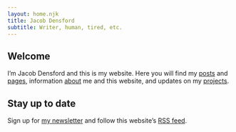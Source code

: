 ```yaml
---
layout: home.njk
title: Jacob Densford
subtitle: Writer, human, tired, etc.
---
```


<section>

## Welcome

I’m <span class="h-card" class="p-name">Jacob Densford</span> and this is my website. Here you will find my [posts](/posts/) and [pages](/pages/), information [about](/about/) me and this website, and updates on my [projects](/projects/).

</section>

<section>

## Stay up to date

Sign up for [my newsletter](https://buttondown.email/jacobdensford) and follow this website’s [RSS feed](/feed.xml).

</section>

<div class="h-card">
  <a class="u-url" href="https://jacobdensford.com/" rel="me"/>
  <a class="u-email" href="mailto:contact@jacobdensford.com" rel="me"/>
  <a href="https://post.lurk.org/@jacobdensford/" rel="me"/>
  <a href="https://github.com/jacobdensford/" rel="me"/>
  <a class="u-logo" href="/images/icon-full.png" rel="me"/>
</div>

